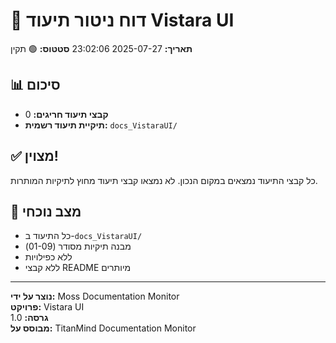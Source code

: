 
# 🎨 דוח ניטור תיעוד Vistara UI
**תאריך:** 2025-07-27 23:02:06
**סטטוס:** 🟢 תקין

## 📊 סיכום
- **קבצי תיעוד חריגים:** 0
- **תיקיית תיעוד רשמית:** `docs_VistaraUI/`


## ✅ מצוין! 
כל קבצי התיעוד נמצאים במקום הנכון.
לא נמצאו קבצי תיעוד מחוץ לתיקיות המותרות.

## 🎯 מצב נוכחי
- כל התיעוד ב-`docs_VistaraUI/`
- מבנה תיקיות מסודר (01-09)
- ללא כפילויות 
- ללא קבצי README מיותרים

---
**נוצר על ידי:** Moss Documentation Monitor  
**פרויקט:** Vistara UI  
**גרסה:** 1.0  
**מבוסס על:** TitanMind Documentation Monitor
